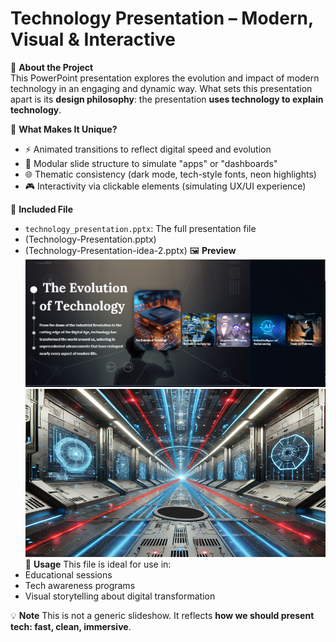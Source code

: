 # Technology Presentation – Modern, Visual & Interactive

🎯 **About the Project**  
This PowerPoint presentation explores the evolution and impact of modern technology in an engaging and dynamic way. What sets this presentation apart is its **design philosophy**: the presentation **uses technology to explain technology**.

🧠 **What Makes It Unique?**
- ⚡ Animated transitions to reflect digital speed and evolution
- 🧩 Modular slide structure to simulate "apps" or "dashboards"
- 🌐 Thematic consistency (dark mode, tech-style fonts, neon highlights)
- 🎮 Interactivity via clickable elements (simulating UX/UI experience)

📂 **Included File**
- `technology_presentation.pptx`: The full presentation file
- (Technology-Presentation.pptx)
- (Technology-Presentation-idea-2.pptx)
🖼️ **Preview**
![technology-presentation 2.png](images/Technology-Presentation-idea-2.png)
![technology-presentation.png](images/Technology-Presentation.png)
📝 **Usage**
This file is ideal for use in:
- Educational sessions
- Tech awareness programs
- Visual storytelling about digital transformation

💡 **Note**
This is not a generic slideshow. It reflects **how we should present tech: fast, clean, immersive**.
